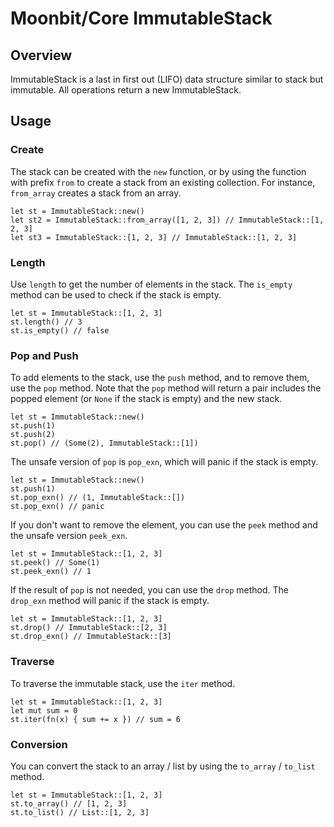 # Moonbit/Core ImmutableStack

## Overview

ImmutableStack is a last in first out (LIFO) data structure similar to stack but immutable. All operations return a new ImmutableStack.

## Usage

### Create

The stack can be created with the `new` function, or by using the function with prefix `from` to create a stack from an existing collection. For instance, `from_array` creates a stack from an array.

```moonbit
let st = ImmutableStack::new()
let st2 = ImmutableStack::from_array([1, 2, 3]) // ImmutableStack::[1, 2, 3]
let st3 = ImmutableStack::[1, 2, 3] // ImmutableStack::[1, 2, 3]
```

### Length

Use `length` to get the number of elements in the stack. The `is_empty` method can be used to check if the stack is empty.

```moonbit
let st = ImmutableStack::[1, 2, 3]
st.length() // 3
st.is_empty() // false
```

### Pop and Push

To add elements to the stack, use the `push` method, and to remove them, use the `pop` method. 
Note that the `pop` method will return a pair includes the popped element (or `None` if the stack is empty) and the new stack.

```moonbit
let st = ImmutableStack::new()
st.push(1)
st.push(2)
st.pop() // (Some(2), ImmutableStack::[1])
```

The unsafe version of `pop` is `pop_exn`, which will panic if the stack is empty.

```moonbit
let st = ImmutableStack::new()
st.push(1)
st.pop_exn() // (1, ImmutableStack::[])
st.pop_exn() // panic
```

If you don't want to remove the element, you can use the `peek` method and the unsafe version `peek_exn`.

```moonbit
let st = ImmutableStack::[1, 2, 3]
st.peek() // Some(1)
st.peek_exn() // 1
```

If the result of `pop` is not needed, you can use the `drop` method. The `drop_exn` method will panic if the stack is empty.

```moonbit
let st = ImmutableStack::[1, 2, 3]
st.drop() // ImmutableStack::[2, 3]
st.drop_exn() // ImmutableStack::[3]
```

### Traverse

To traverse the immutable stack, use the `iter` method.

```moonbit
let st = ImmutableStack::[1, 2, 3]
let mut sum = 0
st.iter(fn(x) { sum += x }) // sum = 6
```

### Conversion

You can convert the stack to an array / list by using the `to_array` / `to_list` method.

```moonbit
let st = ImmutableStack::[1, 2, 3]
st.to_array() // [1, 2, 3]
st.to_list() // List::[1, 2, 3]
```
